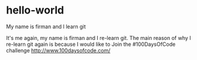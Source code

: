 # hello-world

My name is firman and I learn git

It's me again, my name is firman and I re-learn git.
The main reason of why I re-learn git again is because I would like to Join the #100DaysOfCode challenge http://www.100daysofcode.com/
